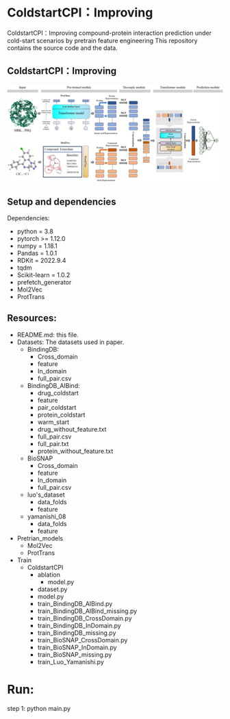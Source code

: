 # ColdstartCPI：Improving
ColdstartCPI：Improving compound-protein interaction prediction under cold-start scenarios by pretrain feature engineering
This repository contains the source code and the data.

## ColdstartCPI：Improving

<div align="center">
<p><img src="model.jpg" width="600" /></p>
</div>

## Setup and dependencies 

Dependencies:
- python = 3.8
- pytorch >= 1.12.0
- numpy = 1.18.1
- Pandas = 1.0.1
- RDKit = 2022.9.4
- tqdm
- Scikit-learn = 1.0.2
- prefetch_generator
- Mol2Vec
- ProtTrans

## Resources:
+ README.md: this file.
+ Datasets: The datasets used in paper.
	+ BindingDB: 
		+ Cross_domain
		+ feature
		+ In_domain
		+ full_pair.csv
	+ BindingDB_AIBind: 
		+ drug_coldstart
		+ feature
		+ pair_coldstart
		+ protein_coldstart
		+ warm_start
		+ drug_without_feature.txt
		+ full_pair.csv
		+ full_pair.txt
		+ protein_without_feature.txt
	+ BioSNAP
		+ Cross_domain
		+ feature
		+ In_domain
		+ full_pair.csv
	+ luo's_dataset
		+ data_folds
		+ feature
	+ yamanishi_08
		+ data_folds
		+ feature
+ Pretrian_models
	+ Mol2Vec
	+ ProtTrans
+ Train
	+ ColdstartCPI
		+ ablation
			+ model.py 
		+ dataset.py
		+ model.py
		+ train_BindingDB_AIBind.py
		+ train_BindingDB_AIBind_missing.py
		+ train_BindingDB_CrossDomain.py
		+ train_BindingDB_InDomain.py
		+ train_BindingDB_missing.py
		+ train_BioSNAP_CrossDomain.py
		+ train_BioSNAP_InDomain.py
		+ train_BioSNAP_missing.py
		+ train_Luo_Yamanishi.py


# Run:
 step 1: 
python main.py
